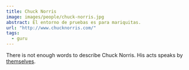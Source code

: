 ```yaml
---
title: Chuck Norris
image: images/people/chuck-norris.jpg
abstract: El entorno de pruebas es para mariquitas.
url: "http://www.chucknorris.com/"
tags:
  - guru
---
```

There is not enough words to describe Chuck Norris.
His acts speaks by 
[themselves](http://www.youtube.com/watch?v=f67LgpJBPPE).



